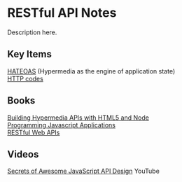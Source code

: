 # RESTful API Notes 
Description here.  


## Key Items  
[HATEOAS](https://en.wikipedia.org/wiki/Hypermedia) (Hypermedia as the engine of application state)  
[HTTP codes](../HTTP)  


## Books  
[Building Hypermedia APIs with HTML5 and Node](http://shop.oreilly.com/product/0636920020530.do)  
[Programming Javascript Applications](http://chimera.labs.oreilly.com/books/1234000000262)  
[RESTful Web APIs](http://shop.oreilly.com/product/0636920028468.do)  


## Videos  
[Secrets of Awesome JavaScript API Design](https://www.youtube.com/watch?v=QlQm786MClE) YouTube  

